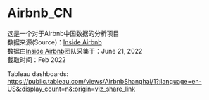 # Airbnb_CN
这是一个对于Airbnb中国数据的分析项目  
数据来源(Source)：[Inside Airbnb](http://insideairbnb.com/)  
数据由[Inside Airbnb](http://insideairbnb.com/)团队采集于：June 21, 2022  
截取时间：Feb 2022

Tableau dashboards:
https://public.tableau.com/views/AirbnbShanghai/1?:language=en-US&:display_count=n&:origin=viz_share_link
